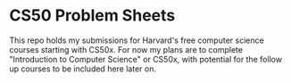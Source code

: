 # CS50 Problem Sheets

This repo holds my submissions for Harvard's free computer science courses starting with CS50x. For now my plans are to complete "Introduction to Computer Science" or CS50x, with potential for the follow up courses to be included here later on.
